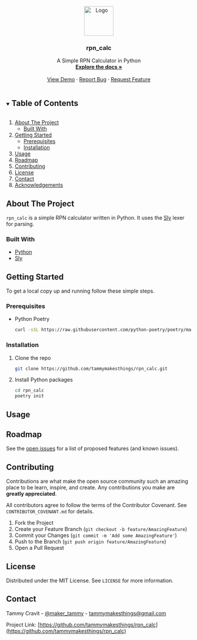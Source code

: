 <br />
<p align="center">
  <a href="https://github.com/tammymakesthings/rpn_calc">
    <img src="images/logo.png" alt="Logo" width="80" height="80">
  </a>

  <h3 align="center">rpn_calc</h3>

  <p align="center">
    A Simple RPN Calculator in Python
    <br />
    <a href="https://github.com/tammymakesthings/rpn_calc"><strong>Explore the docs »</strong></a>
    <br />
    <br />
    <a href="https://github.com/tammymakesthings/rpn_calc">View Demo</a>
    ·
    <a href="https://github.com/tammymakesthings/rpn_calc/issues">Report Bug</a>
    ·
    <a href="https://github.com/tammymakesthings/rpn_calc/issues">Request Feature</a>
  </p>
</p>



<!-- TABLE OF CONTENTS -->
<details open="open">
  <summary><h2 style="display: inline-block">Table of Contents</h2></summary>
  <ol>
    <li>
      <a href="#about-the-project">About The Project</a>
      <ul>
        <li><a href="#built-with">Built With</a></li>
      </ul>
    </li>
    <li>
      <a href="#getting-started">Getting Started</a>
      <ul>
        <li><a href="#prerequisites">Prerequisites</a></li>
        <li><a href="#installation">Installation</a></li>
      </ul>
    </li>
    <li><a href="#usage">Usage</a></li>
    <li><a href="#roadmap">Roadmap</a></li>
    <li><a href="#contributing">Contributing</a></li>
    <li><a href="#license">License</a></li>
    <li><a href="#contact">Contact</a></li>
    <li><a href="#acknowledgements">Acknowledgements</a></li>
  </ol>
</details>



<!-- ABOUT THE PROJECT -->
## About The Project
`rpn_calc` is a simple RPN calculator written in Python. It uses the [Sly] lexer for parsing. 

### Built With

* [Python](https://python.org/)
* [Sly]


<!-- GETTING STARTED -->
## Getting Started

To get a local copy up and running follow these simple steps.

### Prerequisites

* Python Poetry
  ```sh
  curl -sSL https://raw.githubusercontent.com/python-poetry/poetry/master/get-poetry.py | python -
  ```

### Installation

1. Clone the repo
   ```sh
   git clone https://github.com/tammymakesthings/rpn_calc.git
   ```
2. Install Python packages
   ```sh
   cd rpn_calc
   poetry init
   ```

<!-- USAGE EXAMPLES -->
## Usage


## Roadmap

See the [open issues](https://github.com/tammymakesthings/rpn_calc/issues) for a list of proposed features (and known issues).

## Contributing

Contributions are what make the open source community such an amazing place to be learn, inspire, and create. Any contributions you make are **greatly appreciated**.

All contributors agree to follow the terms of the Contributor Covenant. See `CONTRIBUTOR_COVENANT.md` for details.

1. Fork the Project
2. Create your Feature Branch (`git checkout -b feature/AmazingFeature`)
3. Commit your Changes (`git commit -m 'Add some AmazingFeature'`)
4. Push to the Branch (`git push origin feature/AmazingFeature`)
5. Open a Pull Request

## License

Distributed under the MIT License. See `LICENSE` for more information.

<!-- CONTACT -->
## Contact

Tammy Cravit - [@maker_tammy](https://twitter.com/maker_tammy) - tammymakesthings@gmail.com

Project Link: [https://github.com/tammymakesthings/rpn_calc](https://github.com/tammymakesthings/rpn_calc)


<!-- Links and Images -->

[sly]: https://sly.readthedocs.io/en/stable/sly.html

[contributors-shield]: https://img.shields.io/github/contributors/tammymakesthings/repo.svg?style=for-the-badge
[contributors-url]: https://github.com/tammymakesthings/rpn_calc/graphs/contributors
[forks-shield]: https://img.shields.io/github/forks/tammymakesthings/repo.svg?style=for-the-badge
[forks-url]: https://github.com/tammymakesthings/rpn_calc/network/members
[stars-shield]: https://img.shields.io/github/stars/tammymakesthings/repo.svg?style=for-the-badge
[stars-url]: https://github.com/tammymakesthings/rpn_calc/stargazers
[issues-shield]: https://img.shields.io/github/issues/tammymakesthings/repo.svg?style=for-the-badge
[issues-url]: https://github.com/tammymakesthings/rpn_calc/issues
